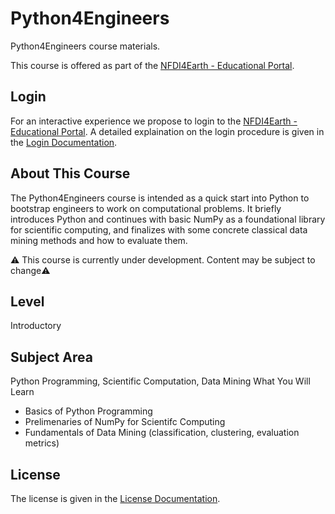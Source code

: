 # Python4Engineers
Python4Engineers course materials.

This course is offered as part of the [NFDI4Earth - Educational Portal](https://edutrain.nfdi4earth.de/).

## Login
For an interactive experience we propose to login to the [NFDI4Earth - Educational Portal](https://edutrain.nfdi4earth.de/). 
A detailed explaination on the login procedure is given in the [Login Documentation](docs/Login_NFDI4Earth.md).



## About This Course

The Python4Engineers course is intended as a quick start into Python to bootstrap engineers to work on computational problems. It briefly introduces Python and continues with basic NumPy as a foundational library for scientific computing, and finalizes with some concrete classical data mining methods and how to evaluate them.

⚠️ This course is currently under development. Content may be subject to change⚠️


## Level
Introductory



## Subject Area

Python Programming, Scientific Computation, Data Mining
What You Will Learn

- Basics of Python Programming
- Prelimenaries of NumPy for Scientifc Computing
- Fundamentals of Data Mining (classification, clustering, evaluation metrics)


## License
The license is given in the [License Documentation](License).
